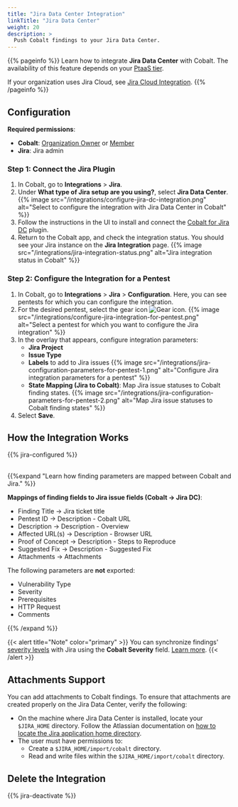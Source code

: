 ```yaml
---
title: "Jira Data Center Integration"
linkTitle: "Jira Data Center"
weight: 20
description: >
  Push Cobalt findings to your Jira Data Center.
---
```


{{% pageinfo %}}
Learn how to integrate **Jira Data Center** with Cobalt. The availability of this feature depends on your [PtaaS tier](/platform-deep-dive/credits/ptaas-tiers/).

If your organization uses Jira Cloud, see [Jira Cloud Integration](/integrations/jira/jira-cloud/).
{{% /pageinfo %}}

## Configuration

**Required permissions**:

- **Cobalt**: [Organization Owner](/platform-deep-dive/collaboration/user-roles/#organization-owner) or [Member](/platform-deep-dive/collaboration/user-roles/#organization-member)
- **Jira**: Jira admin

### Step 1: Connect the Jira Plugin

1. In Cobalt, go to **Integrations** > **Jira**.
1. Under **What type of Jira setup are you using?**, select **Jira Data Center**.
    {{% image src="/integrations/configure-jira-dc-integration.png" alt="Select to configure the integration with Jira Data Center in Cobalt" %}}
1. Follow the instructions in the UI to install and connect the [Cobalt for Jira DC](https://marketplace.atlassian.com/apps/1224424/cobalt-for-jira-dc-server?tab=overview&hosting=datacenter) plugin.
1. Return to the Cobalt app, and check the integration status. You should see your Jira instance on the **Jira Integration** page.
    {{% image src="/integrations/jira-integration-status.png" alt="Jira integration status in Cobalt" %}}

### Step 2: Configure the Integration for a Pentest

1. In Cobalt, go to **Integrations** > **Jira** > **Configuration**. Here, you can see pentests for which you can configure the integration.
1. For the desired pentest, select the gear icon ![Gear icon](/icons/Gear.png "Gear icon").
    {{% image src="/integrations/configure-jira-integration-for-pentest.png" alt="Select a pentest for which you want to configure the Jira integration" %}}
1. In the overlay that appears, configure integration parameters:
    - **Jira Project**
    - **Issue Type**
    - **Labels** to add to Jira issues
    {{% image src="/integrations/jira-configuration-parameters-for-pentest-1.png" alt="Configure Jira integration parameters for a pentest" %}}
    - **State Mapping (Jira to Cobalt)**: Map Jira issue statuses to Cobalt finding states.
    {{% image src="/integrations/jira-configuration-parameters-for-pentest-2.png" alt="Map Jira issue statuses to Cobalt finding states" %}}
1. Select **Save**.

## How the Integration Works

{{% jira-configured %}}

<br>
{{%expand "Learn how finding parameters are mapped between Cobalt and Jira." %}}
<br>

**Mappings of finding fields to Jira issue fields (Cobalt → Jira DC)**:

- Finding Title → Jira ticket title
- Pentest ID → Description - Cobalt URL
- Description → Description - Overview
- Affected URL(s) → Description - Browser URL
- Proof of Concept → Description - Steps to Reproduce
- Suggested Fix → Description - Suggested Fix
- Attachments → Attachments

The following parameters are **not** exported:

- Vulnerability Type
- Severity
- Prerequisites
- HTTP Request
- Comments

{{% /expand %}}

{{< alert title="Note" color="primary" >}}
You can synchronize findings' [severity levels](/platform-deep-dive/pentests/findings/severity-levels/) with Jira using the **Cobalt Severity** field. [Learn more](/integrations/jira/synchronize-severity-levels/).
{{< /alert >}}

## Attachments Support

You can add attachments to Cobalt findings. To ensure that attachments are created properly on the Jira Data Center, verify the following:

- On the machine where Jira Data Center is installed, locate your `$JIRA_HOME` directory. Follow the Atlassian documentation on [how to locate the Jira application home directory](https://confluence.atlassian.com/adminjiraserver/jira-application-home-directory-938847746.html).
- The user must have permissions to:
  - Create a `$JIRA_HOME/import/cobalt` directory.
  - Read and write files within the `$JIRA_HOME/import/cobalt` directory.

## Delete the Integration

{{% jira-deactivate %}}
